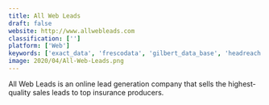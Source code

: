 ```yaml
---
title: All Web Leads
draft: false 
website: http://www.allwebleads.com
classification: ['']
platform: ['Web']
keywords: ['exact_data', 'frescodata', 'gilbert_data_base', 'headreach', 'hoovers', 'inspirebeats', 'leadfuze', 'leadiro', 'mixrank', 'prospectdb', 'salesripe', 'salestools', 'spaceship', 'statlistics', 'uplead', 'v12_data', 'zoominfo']
image: 2020/04/All-Web-Leads.png
---
```

All Web Leads is an online lead generation company that sells the highest-quality sales leads to top insurance producers.